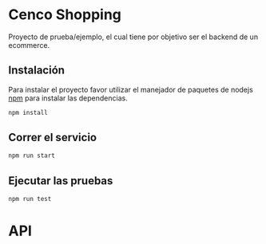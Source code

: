 # Cenco Shopping

Proyecto de prueba/ejemplo, el cual tiene por objetivo ser el backend de un ecommerce.

## Instalación

Para instalar el proyecto favor utilizar el manejador de paquetes de nodejs [npm](https://docs.npmjs.com/downloading-and-installing-node-js-and-npm) para instalar las dependencias.

```bash
npm install
```

## Correr el servicio

```bash
npm run start
```

## Ejecutar las pruebas

```bash
npm run test
```

# API